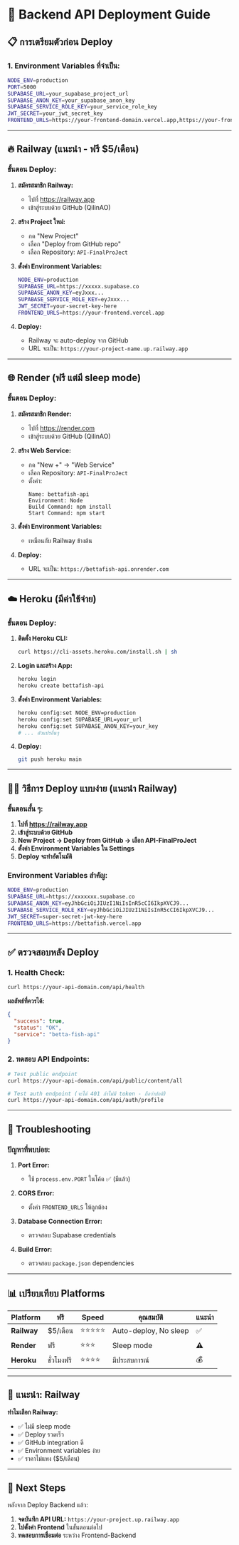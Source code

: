 # 🚀 Backend API Deployment Guide

## 📋 การเตรียมตัวก่อน Deploy

### 1. Environment Variables ที่จำเป็น:
```bash
NODE_ENV=production
PORT=5000
SUPABASE_URL=your_supabase_project_url
SUPABASE_ANON_KEY=your_supabase_anon_key
SUPABASE_SERVICE_ROLE_KEY=your_service_role_key
JWT_SECRET=your_jwt_secret_key
FRONTEND_URLS=https://your-frontend-domain.vercel.app,https://your-frontend-domain.netlify.app
```

---

## 🔥 **Railway (แนะนำ - ฟรี $5/เดือน)**

### ขั้นตอน Deploy:

1. **สมัครสมาชิก Railway:**
   - ไปที่ https://railway.app
   - เข้าสู่ระบบด้วย GitHub (QilinAO)

2. **สร้าง Project ใหม่:**
   - กด "New Project"
   - เลือก "Deploy from GitHub repo"
   - เลือก Repository: `API-FinalProJect`

3. **ตั้งค่า Environment Variables:**
   ```bash
   NODE_ENV=production
   SUPABASE_URL=https://xxxxx.supabase.co
   SUPABASE_ANON_KEY=eyJxxx...
   SUPABASE_SERVICE_ROLE_KEY=eyJxxx...
   JWT_SECRET=your-secret-key-here
   FRONTEND_URLS=https://your-frontend.vercel.app
   ```

4. **Deploy:**
   - Railway จะ auto-deploy จาก GitHub
   - URL จะเป็น: `https://your-project-name.up.railway.app`

---

## 🌐 **Render (ฟรี แต่มี sleep mode)**

### ขั้นตอน Deploy:

1. **สมัครสมาชิก Render:**
   - ไปที่ https://render.com
   - เข้าสู่ระบบด้วย GitHub (QilinAO)

2. **สร้าง Web Service:**
   - กด "New +" → "Web Service"
   - เลือก Repository: `API-FinalProJect`
   - ตั้งค่า:
     ```
     Name: bettafish-api
     Environment: Node
     Build Command: npm install
     Start Command: npm start
     ```

3. **ตั้งค่า Environment Variables:**
   - เหมือนกับ Railway ข้างต้น

4. **Deploy:**
   - URL จะเป็น: `https://bettafish-api.onrender.com`

---

## ☁️ **Heroku (มีค่าใช้จ่าย)**

### ขั้นตอน Deploy:

1. **ติดตั้ง Heroku CLI:**
   ```bash
   curl https://cli-assets.heroku.com/install.sh | sh
   ```

2. **Login และสร้าง App:**
   ```bash
   heroku login
   heroku create bettafish-api
   ```

3. **ตั้งค่า Environment Variables:**
   ```bash
   heroku config:set NODE_ENV=production
   heroku config:set SUPABASE_URL=your_url
   heroku config:set SUPABASE_ANON_KEY=your_key
   # ... ตัวแปรอื่นๆ
   ```

4. **Deploy:**
   ```bash
   git push heroku main
   ```

---

## 🏃‍♂️ **วิธีการ Deploy แบบง่าย (แนะนำ Railway)**

### ขั้นตอนสั้น ๆ:

1. **ไปที่ https://railway.app**
2. **เข้าสู่ระบบด้วย GitHub**
3. **New Project → Deploy from GitHub → เลือก API-FinalProJect**
4. **ตั้งค่า Environment Variables ใน Settings**
5. **Deploy จะทำอัตโนมัติ**

### Environment Variables สำคัญ:
```bash
NODE_ENV=production
SUPABASE_URL=https://xxxxxxx.supabase.co
SUPABASE_ANON_KEY=eyJhbGciOiJIUzI1NiIsInR5cCI6IkpXVCJ9...
SUPABASE_SERVICE_ROLE_KEY=eyJhbGciOiJIUzI1NiIsInR5cCI6IkpXVCJ9...
JWT_SECRET=super-secret-jwt-key-here
FRONTEND_URLS=https://bettafish.vercel.app
```

---

## ✅ **ตรวจสอบหลัง Deploy**

### 1. Health Check:
```bash
curl https://your-api-domain.com/api/health
```

**ผลลัพธ์ที่ควรได้:**
```json
{
  "success": true,
  "status": "OK",
  "service": "betta-fish-api"
}
```

### 2. ทดสอบ API Endpoints:
```bash
# Test public endpoint
curl https://your-api-domain.com/api/public/content/all

# Test auth endpoint (จะได้ 401 ถ้าไม่มี token - ถือว่าปกติ)
curl https://your-api-domain.com/api/auth/profile
```

---

## 🔧 **Troubleshooting**

### ปัญหาที่พบบ่อย:

1. **Port Error:**
   - ใช้ `process.env.PORT` ในโค้ด ✅ (มีแล้ว)

2. **CORS Error:**
   - ตั้งค่า `FRONTEND_URLS` ให้ถูกต้อง

3. **Database Connection Error:**
   - ตรวจสอบ Supabase credentials

4. **Build Error:**
   - ตรวจสอบ `package.json` dependencies

---

## 📊 **เปรียบเทียบ Platforms**

| Platform | ฟรี | Speed | คุณสมบัติ | แนะนำ |
|----------|-----|-------|----------|-------|
| **Railway** | $5/เดือน | ⭐⭐⭐⭐⭐ | Auto-deploy, No sleep | ✅ |
| **Render** | ฟรี | ⭐⭐⭐ | Sleep mode | ⚠️ |
| **Heroku** | ชั่วโมงฟรี | ⭐⭐⭐⭐ | มีประสบการณ์ | 💰 |

---

## 🎯 **แนะนำ: Railway**

**ทำไมเลือก Railway:**
- ✅ ไม่มี sleep mode
- ✅ Deploy รวดเร็ว
- ✅ GitHub integration ดี
- ✅ Environment variables ง่าย
- ✅ ราคาไม่แพง ($5/เดือน)

---

## 🔗 **Next Steps**

หลังจาก Deploy Backend แล้ว:

1. **จดบันทึก API URL:** `https://your-project.up.railway.app`
2. **ไปตั้งค่า Frontend** ในขั้นตอนต่อไป
3. **ทดสอบการเชื่อมต่อ** ระหว่าง Frontend-Backend
